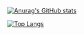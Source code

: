 [![Anurag's GitHub stats](https://github-readme-stats.vercel.app/api?username=kishida-bg)](https://github.com/anuraghazra/github-readme-stats)

[![Top Langs](https://github-readme-stats.vercel.app/api/top-langs/?username=kishida-bg)](https://github.com/anuraghazra/github-readme-stats)
